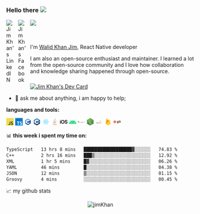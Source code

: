 ### Hello there <img src="https://media.giphy.com/media/hvRJCLFzcasrR4ia7z/giphy.gif" width="25px">

<a href="https://www.linkedin.com/in/jimkhan/">
  <img align="left" alt="Jim Khan's LinkedIN" width="22px" src="https://raw.githubusercontent.com/peterthehan/peterthehan/master/assets/linkedin.svg" />
</a>
<a href="https://www.facebook.com/walidkhanjim25">
  <img align="left" alt="Jim Khan's Facebook" width="22px" style=" margin-left: 10px; margin-right: 10px; " src="https://raw.githubusercontent.com/peterthehan/peterthehan/master/assets/facebook.svg" />
</a>

![](https://visitor-badge.glitch.me/badge?page_id=jimkhan.jimkhan)

<br/>

I'm [Walid Khan Jim](https://jimkhan.com/), React Native developer

I am also an open-source enthusiast and maintainer. I learned a lot from the open-source community and I love how collaboration and knowledge sharing happened through open-source.
<br/>

<a href="https://app.daily.dev/jim_khan"><img style=" margin-top: 10px; " src="https://api.daily.dev/devcards/c3c8fa931196485281d8e546e5b793d9.png?r=i08" width="400" alt="Jim Khan's Dev Card"/></a>

- 💬 ask me about anything, i am happy to help;

**languages and tools:**

<code><img height="20" src="https://raw.githubusercontent.com/github/explore/80688e429a7d4ef2fca1e82350fe8e3517d3494d/topics/javascript/javascript.png"></code>
<code><img height="20" src="https://raw.githubusercontent.com/github/explore/80688e429a7d4ef2fca1e82350fe8e3517d3494d/topics/typescript/typescript.png"></code>
<code><img height="20" src="https://raw.githubusercontent.com/github/explore/80688e429a7d4ef2fca1e82350fe8e3517d3494d/topics/c/c.png"></code>
<code><img height="20" src="https://raw.githubusercontent.com/github/explore/80688e429a7d4ef2fca1e82350fe8e3517d3494d/topics/cpp/cpp.png"></code>
<code><img height="20" src="https://raw.githubusercontent.com/github/explore/80688e429a7d4ef2fca1e82350fe8e3517d3494d/topics/react/react.png"></code>
<code><img height="20" src="https://raw.githubusercontent.com/github/explore/80688e429a7d4ef2fca1e82350fe8e3517d3494d/topics/java/java.png"></code>
<code><img height="20" src="https://raw.githubusercontent.com/github/explore/80688e429a7d4ef2fca1e82350fe8e3517d3494d/topics/ios/ios.png"></code>
<code><img height="20" src="https://raw.githubusercontent.com/github/explore/80688e429a7d4ef2fca1e82350fe8e3517d3494d/topics/android/android.png"></code>
<code><img height="20" src="https://raw.githubusercontent.com/github/explore/80688e429a7d4ef2fca1e82350fe8e3517d3494d/topics/mongodb/mongodb.png"></code>
<code><img height="20" src="https://raw.githubusercontent.com/github/explore/80688e429a7d4ef2fca1e82350fe8e3517d3494d/topics/nodejs/nodejs.png"></code>
<code><img height="20" src="https://raw.githubusercontent.com/github/explore/80688e429a7d4ef2fca1e82350fe8e3517d3494d/topics/mysql/mysql.png"></code>
<code><img height="20" src="https://raw.githubusercontent.com/github/explore/80688e429a7d4ef2fca1e82350fe8e3517d3494d/topics/firebase/firebase.png"></code>
<code><img height="20" src="https://raw.githubusercontent.com/github/explore/80688e429a7d4ef2fca1e82350fe8e3517d3494d/topics/git/git.png"></code>

📊 **this week i spent my time on:**

<!--START_SECTION:waka-->

```text
TypeScript   13 hrs 8 mins   ██████████████████▓░░░░░░   74.83 %
C++          2 hrs 16 mins   ███▒░░░░░░░░░░░░░░░░░░░░░   12.92 %
XML          1 hr 5 mins     █▓░░░░░░░░░░░░░░░░░░░░░░░   06.26 %
YAML         46 mins         █░░░░░░░░░░░░░░░░░░░░░░░░   04.38 %
JSON         12 mins         ▒░░░░░░░░░░░░░░░░░░░░░░░░   01.15 %
Groovy       4 mins          ░░░░░░░░░░░░░░░░░░░░░░░░░   00.45 %
```

<!--END_SECTION:waka-->

📈 my github stats

<p align="center"> <img src="https://github-readme-stats.vercel.app/api?username=jimkhan&show_icons=true&theme=gotham" alt="jimKhan" />
